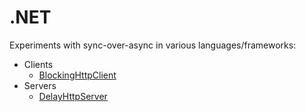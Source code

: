 # .NET

Experiments with sync-over-async in various languages/frameworks:

* Clients
  * [BlockingHttpClient](BlockingHttpClient/README.md)
* Servers
  * [DelayHttpServer](DelayHttpServer/README.md)
